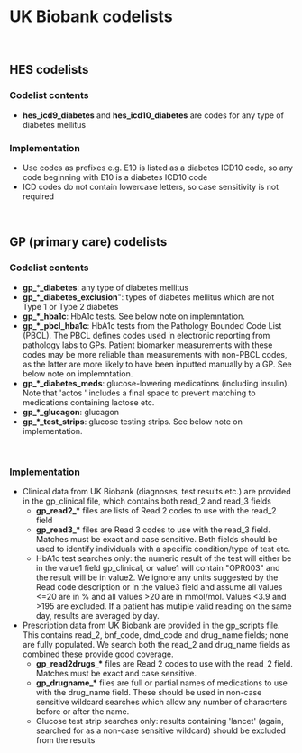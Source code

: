 # UK Biobank codelists

&nbsp;

## HES codelists
### Codelist contents
* **hes_icd9_diabetes** and **hes_icd10_diabetes** are codes for any type of diabetes mellitus
### Implementation
* Use codes as prefixes e.g. E10 is listed as a diabetes ICD10 code, so any code beginning with E10 is a diabetes ICD10 code
* ICD codes do not contain lowercase letters, so case sensitivity is not required

&nbsp;

## GP (primary care) codelists
### Codelist contents
* **gp\_\*\_diabetes**: any type of diabetes mellitus
* **gp\_\*\_diabetes_exclusion**": types of diabetes mellitus which are not Type 1 or Type 2 diabetes
* **gp\_\*\_hba1c**: HbA1c tests. See below note on implemntation.
* **gp\_\*\_pbcl_hba1c**: HbA1c tests from the Pathology Bounded Code List (PBCL). The PBCL defines codes used in electronic reporting from pathology labs to GPs. Patient biomarker measurements with these codes may be more reliable than measurements with non-PBCL codes, as the latter are more likely to have been inputted manually by a GP. See below note on implemntation.
* **gp\_\*\_diabetes_meds**: glucose-lowering medications (including insulin). Note that 'actos ' includes a final space to prevent matching to medications containing lactose etc.
* **gp\_\*\_glucagon**: glucagon
* **gp_\*\_test_strips**: glucose testing strips. See below note on implementation.

&nbsp;

### Implementation
* Clinical data from UK Biobank (diagnoses, test results etc.) are provided in the gp_clinical file, which contains both read_2 and read_3 fields
  * **gp\_read2\_\*** files are lists of Read 2 codes to use with the read_2 field
  * **gp\_read3\_\*** files are Read 3 codes to use with the read_3 field. Matches must be exact and case sensitive. Both fields should be used to identify individuals with a specific condition/type of test etc.
  * HbA1c test searches only: the numeric result of the test will either be in the value1 field gp_clinical, or value1 will contain "OPR003" and the result will be in value2. We ignore any units suggested by the Read code description or in the value3 field and assume all values <=20 are in % and all values >20 are in mmol/mol. Values <3.9 and >195 are excluded. If a patient has mutiple valid reading on the same day, results are averaged by day.
* Prescription data from UK Biobank are provided in the gp_scripts file. This contains read_2, bnf_code, dmd_code and drug_name fields; none are fully populated. We search both the read_2 and drug_name fields as combined these provide good coverage.
  * **gp\_read2drugs\_\*** files are Read 2 codes to use with the read_2 field. Matches must be exact and case sensitive.
  * **gp\_drugname\_\*** files are full or partial names of medications to use with the drug_name field. These should be used in non-case sensitive wildcard searches which allow any number of characrters before or after the name.
  * Glucose test strip searches only: results containing 'lancet' (again, searched for as a non-case sensitive wildcard) should be excluded from the results
